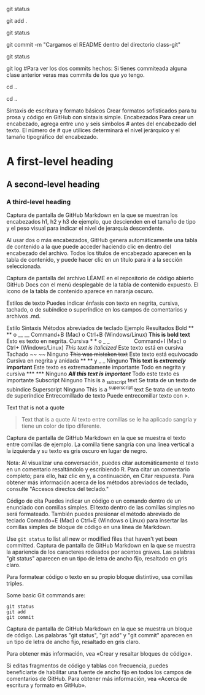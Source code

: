 git status

git add .

git status

git commit -m "Cargamos el README dentro del directorio class-git"

git status

git log #Para ver los dos commits hechos: Si tienes commiteada alguna clase anterior veras mas commits de los que yo tengo.

cd ..

cd ..

Sintaxis de escritura y formato básicos
Crear formatos sofisticados para tu prosa y código en GitHub con sintaxis simple.
Encabezados
Para crear un encabezado, agrega entre uno y seis símbolos # antes del encabezado del texto. El número de # que utilices determinará el nivel jerárquico y el tamaño tipográfico del encabezado.

# A first-level heading
## A second-level heading
### A third-level heading
Captura de pantalla de GitHub Markdown en la que se muestran los encabezados h1, h2 y h3 de ejemplo, que descienden en el tamaño de tipo y el peso visual para indicar el nivel de jerarquía descendente.

Al usar dos o más encabezados, GitHub genera automáticamente una tabla de contenido a la que puede acceder haciendo clic en  dentro del encabezado del archivo. Todos los títulos de encabezado aparecen en la tabla de contenido, y puede hacer clic en un título para ir a la sección seleccionada.

Captura de pantalla del archivo LÉAME en el repositorio de código abierto GitHub Docs con el menú desplegable de la tabla de contenido expuesto. El icono de la tabla de contenido aparece en naranja oscuro.

Estilos de texto
Puedes indicar énfasis con texto en negrita, cursiva, tachado, o de subíndice o superíndice en los campos de comentarios y archivos .md.

Estilo	Sintaxis	Métodos abreviados de teclado	Ejemplo	Resultados
Bold	** ** o __ __	Command+B (Mac) o Ctrl+B (Windows/Linux)	**This is bold text**	Esto es texto en negrita.
Cursiva	* * o _ _     	Command+I (Mac) o CtrI+ (Windows/Linux)	_This text is italicized_	Este texto está en cursiva
Tachado	~~ ~~	Ninguno	~~This was mistaken text~~	Este texto está equivocado
Cursiva en negrita y anidada	** ** y _ _	Ninguno	**This text is _extremely_ important**	Este texto es extremadamente importante
Todo en negrita y cursiva	*** ***	Ninguno	***All this text is important***	Todo este texto es importante
Subscript	<sub> </sub>	Ninguno	This is a <sub>subscript</sub> text	Se trata de un texto de subíndice
Superscript	<sup> </sup>	Ninguno	This is a <sup>superscript</sup> text	Se trata de un texto de superíndice
Entrecomillado de texto
Puede entrecomillar texto con >.

Text that is not a quote

> Text that is a quote
Al texto entre comillas se le ha aplicado sangría y tiene un color de tipo diferente.

Captura de pantalla de GitHub Markdown en la que se muestra el texto entre comillas de ejemplo. La comilla tiene sangría con una línea vertical a la izquierda y su texto es gris oscuro en lugar de negro.

Nota: Al visualizar una conversación, puedes citar automáticamente el texto en un comentario resaltándolo y escribiendo R. Para citar un comentario completo; para ello, haz clic en  y, a continuación, en Citar respuesta. Para obtener más información acerca de los métodos abreviados de teclado, consulte "Accesos directos del teclado."

Código de cita
Puedes indicar un código o un comando dentro de un enunciado con comillas simples. El texto dentro de las comillas simples no será formateado. También puedes presionar el método abreviado de teclado Comando+E (Mac) o Ctrl+E (Windows o Linux) para insertar las comillas simples de bloque de código en una línea de Markdown.

Use `git status` to list all new or modified files that haven't yet been committed.
Captura de pantalla de GitHub Markdown en la que se muestra la apariencia de los caracteres rodeados por acentos graves. Las palabras "git status" aparecen en un tipo de letra de ancho fijo, resaltado en gris claro.

Para formatear código o texto en su propio bloque distintivo, usa comillas triples.

Some basic Git commands are:
```
git status
git add
git commit
```
Captura de pantalla de GitHub Markdown en la que se muestra un bloque de código. Las palabras "git status", "git add" y "git commit" aparecen en un tipo de letra de ancho fijo, resaltado en gris claro.

Para obtener más información, vea «Crear y resaltar bloques de código».

Si editas fragmentos de código y tablas con frecuencia, puedes beneficiarte de habilitar una fuente de ancho fijo en todos los campos de comentarios de GitHub. Para obtener más información, vea «Acerca de escritura y formato en GitHub».